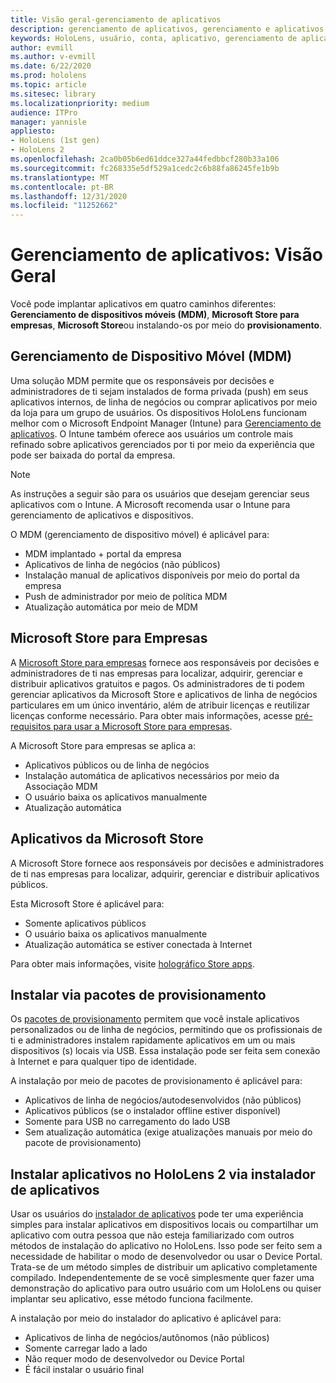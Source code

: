 ```yaml
---
title: Visão geral-gerenciamento de aplicativos
description: gerenciamento de aplicativos, gerenciamento e aplicativos
keywords: HoloLens, usuário, conta, aplicativo, gerenciamento de aplicativos,
author: evmill
ms.author: v-evmill
ms.date: 6/22/2020
ms.prod: hololens
ms.topic: article
ms.sitesec: library
ms.localizationpriority: medium
audience: ITPro
manager: yannisle
appliesto:
- HoloLens (1st gen)
- HoloLens 2
ms.openlocfilehash: 2ca0b05b6ed61ddce327a44fedbbcf280b33a106
ms.sourcegitcommit: fc268335e5df529a1cedc2c6b88fa86245fe1b9b
ms.translationtype: MT
ms.contentlocale: pt-BR
ms.lasthandoff: 12/31/2020
ms.locfileid: "11252662"
---
```

# Gerenciamento de aplicativos: Visão Geral

Você pode implantar aplicativos em quatro caminhos diferentes: **Gerenciamento de dispositivos móveis (MDM)**, **Microsoft Store para empresas**, **Microsoft Store**ou instalando-os por meio do **provisionamento**.

## Gerenciamento de Dispositivo Móvel (MDM)

Uma solução MDM permite que os responsáveis por decisões e administradores de ti sejam instalados de forma privada (push) em seus aplicativos internos, de linha de negócios ou comprar aplicativos por meio da loja para um grupo de usuários. Os dispositivos HoloLens funcionam melhor com o Microsoft Endpoint Manager (Intune) para [Gerenciamento de aplicativos](app-deploy-intune.md). O Intune também oferece aos usuários um controle mais refinado sobre aplicativos gerenciados por ti por meio da experiência que pode ser baixada do portal da empresa.

> [!NOTE]
> As instruções a seguir são para os usuários que desejam gerenciar seus aplicativos com o Intune. A Microsoft recomenda usar o Intune para gerenciamento de aplicativos e dispositivos.

O MDM (gerenciamento de dispositivo móvel) é aplicável para:

* MDM implantado + portal da empresa
* Aplicativos de linha de negócios (não públicos)
* Instalação manual de aplicativos disponíveis por meio do portal da empresa
* Push de administrador por meio de política MDM
* Atualização automática por meio de MDM

## Microsoft Store para Empresas

A [Microsoft Store para empresas](app-deploy-store-business.md) fornece aos responsáveis por decisões e administradores de ti nas empresas para localizar, adquirir, gerenciar e distribuir aplicativos gratuitos e pagos. Os administradores de ti podem gerenciar aplicativos da Microsoft Store e aplicativos de linha de negócios particulares em um único inventário, além de atribuir licenças e reutilizar licenças conforme necessário. Para obter mais informações, acesse [pré-requisitos para usar a Microsoft Store para empresas](https://docs.microsoft.com/microsoft-store/prerequisites-microsoft-store-for-business).

A Microsoft Store para empresas se aplica a:

* Aplicativos públicos ou de linha de negócios
* Instalação automática de aplicativos necessários por meio da Associação MDM
* O usuário baixa os aplicativos manualmente
* Atualização automática

## Aplicativos da Microsoft Store

A Microsoft Store fornece aos responsáveis por decisões e administradores de ti nas empresas para localizar, adquirir, gerenciar e distribuir aplicativos públicos.

Esta Microsoft Store é aplicável para:

* Somente aplicativos públicos
* O usuário baixa os aplicativos manualmente
* Atualização automática se estiver conectada à Internet

Para obter mais informações, visite [holográfico Store apps](https://docs.microsoft.com/hololens/holographic-store-apps).

## Instalar via pacotes de provisionamento

Os [pacotes de provisionamento](app-deploy-provisioning-package.md) permitem que você instale aplicativos personalizados ou de linha de negócios, permitindo que os profissionais de ti e administradores instalem rapidamente aplicativos em um ou mais dispositivos (s) locais via USB. Essa instalação pode ser feita sem conexão à Internet e para qualquer tipo de identidade.

A instalação por meio de pacotes de provisionamento é aplicável para:

* Aplicativos de linha de negócios/autodesenvolvidos (não públicos)
* Aplicativos públicos (se o instalador offline estiver disponível)
* Somente para USB no carregamento do lado USB
* Sem atualização automática (exige atualizações manuais por meio do pacote de provisionamento)

## Instalar aplicativos no HoloLens 2 via instalador de aplicativos

Usar os usuários do [instalador de aplicativos](app-deploy-app-installer.md) pode ter uma experiência simples para instalar aplicativos em dispositivos locais ou compartilhar um aplicativo com outra pessoa que não esteja familiarizado com outros métodos de instalação do aplicativo no HoloLens. Isso pode ser feito sem a necessidade de habilitar o modo de desenvolvedor ou usar o Device Portal. Trata-se de um método simples de distribuir um aplicativo completamente compilado. Independentemente de se você simplesmente quer fazer uma demonstração do aplicativo para outro usuário com um HoloLens ou quiser implantar seu aplicativo, esse método funciona facilmente.

A instalação por meio do instalador do aplicativo é aplicável para:

* Aplicativos de linha de negócios/autônomos (não públicos)
* Somente carregar lado a lado
* Não requer modo de desenvolvedor ou Device Portal
* É fácil instalar o usuário final
